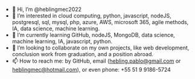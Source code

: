 - 👋 Hi, I’m @heblingmec2022
- 👀 I’m interested in cloud computing, python, javascript, nodeJS, postgresql, sql, mysql, php, azure, AWS, microsoft 365, agile methods, IA, data science, machine learning.
- 🌱 I’m currently learning GitHub, nodeJS, MongoDB, data science, machine learning, IA, javascript, python.
- 💞️ I’m looking to collaborate on my own projects, like web development, conclusion work from graduation, and a position abroad.
- 📫 How to reach me: by GitHub, email (hebling.pablo@gmail.com or heblingmec@hotmail.com), or even phone: +55 51 9 9186-5724

<!---
heblingmec2022/heblingmec2022 is a ✨ special ✨ repository because its `README.md` (this file) appears on your GitHub profile.
You can click the Preview link to take a look at your changes.
--->
